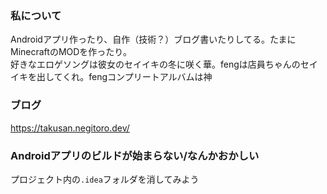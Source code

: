 ### 私について
Androidアプリ作ったり、自作（技術？）ブログ書いたりしてる。たまにMinecraftのMODを作ったり。  
好きなエロゲソングは彼女のセイイキの冬に咲く華。fengは店員ちゃんのセイイキを出してくれ。fengコンプリートアルバムは神  

### ブログ

https://takusan.negitoro.dev/

### Androidアプリのビルドが始まらない/なんかおかしい

プロジェクト内の`.idea`フォルダを消してみよう
